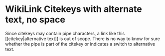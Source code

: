 # WikiLink Citekeys with alternate text, no space

Since citekeys may contain pipe characters, a link like this [[citekey|alternative text]] is out of scope. There is no way to know for sure whether the pipe is part of the citekey or indicates a switch to alternative text.
